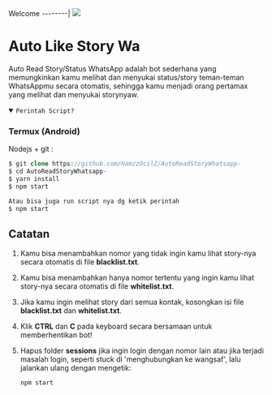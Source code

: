 Welcome
--------|
![](https://media.tenor.com/iVCiM9W7cvYAAAAd/welcome.gif)

# Auto Like Story Wa
Auto Read Story/Status WhatsApp adalah bot sederhana yang memungkinkan kamu melihat dan menyukai status/story teman-teman WhatsAppmu secara otomatis, sehingga kamu menjadi orang pertamax yang melihat dan menyukai storynyaw.

<details open><summary><code>Perintah Script?</code></summary>

### Termux (Android)
   Nodejs + git :
```php
$ git clone https://github.com/HamzzOcilZ/AutoReadStoryWhatsapp-
$ cd AutoReadStoryWhatsapp-
$ yarn install
$ npm start

Atau bisa juga run script nya dg ketik perintah
$ npm start
```
</details>

## Catatan
1. Kamu bisa menambahkan nomor yang tidak ingin kamu lihat story-nya secara otomatis di file <strong>blacklist.txt</strong>.
   
2. Kamu bisa menambahkan hanya nomor tertentu yang ingin kamu lihat story-nya secara otomatis di file <strong>whitelist.txt</strong>.
   
3. Jika kamu ingin melihat story dari semua kontak, kosongkan isi file <strong>blacklist.txt</strong> dan <strong>whitelist.txt</strong>.

4. Klik <strong>CTRL</strong> dan <strong>C</strong> pada keyboard secara bersamaan untuk memberhentikan bot!
   
5. Hapus folder <strong>sessions</strong> jika ingin login dengan nomor lain atau jika terjadi masalah login, seperti stuck di 'menghubungkan ke wangsaf', lalu jalankan ulang dengan mengetik:
   ```bash
   npm start
   ```
